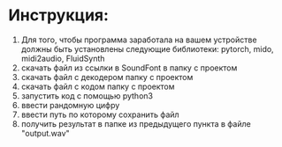 # Инструкция:
  1. Для того, чтобы программа заработала на вашем устройстве должны быть установлены следующие библиотеки: pytorch, mido, midi2audio, FluidSynth
  1. скачать файл из ссылки в SoundFont в папку с проектом
  1. скачать файл с декодером папку с проектом
  1. скачать файл с кодом папку с проектом
  1. запустить код с помощью python3
  1. ввести рандомную цифру
  1. ввести путь по которому сохранить файл
  1. получить результат в папке из предыдущего пункта в файле "output.wav"
